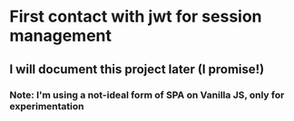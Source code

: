 # First contact with jwt for session management

## I will document this project later (I promise!)

### Note: I'm using a not-ideal form of SPA on Vanilla JS, only for experimentation
